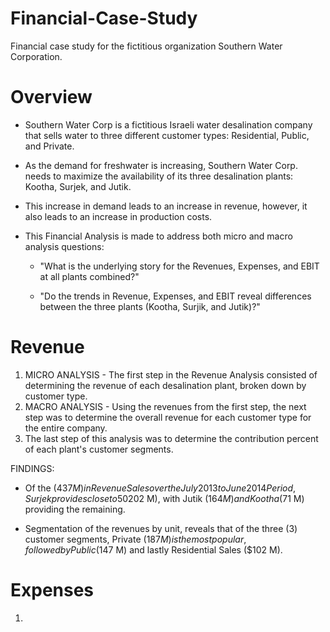 # Financial-Case-Study
Financial case study for the fictitious organization Southern Water Corporation. 
# Overview
- Southern Water Corp is a fictitious Israeli water desalination company that sells water to three different customer types: Residential, Public, and Private. 

- As the demand for freshwater is increasing, Southern Water Corp. needs to maximize the availability of its three desalination plants: Kootha, Surjek, and Jutik.

- This increase in demand leads to an increase in revenue, however, it also leads to an increase in production costs.

- This Financial Analysis is made to address both micro and macro analysis questions:

  * "What is the underlying story for the Revenues, Expenses, and EBIT at all plants combined?"

  * "Do the trends in Revenue, Expenses, and EBIT reveal differences between the three plants (Kootha, Surjik, and Jutik)?"

# Revenue
1. MICRO ANALYSIS - The first step in the Revenue Analysis consisted of determining the revenue of each desalination plant, broken down by customer type.
2. MACRO ANALYSIS - Using the revenues from the first step, the next step was to determine the overall revenue for each customer type for the entire company.
3. The last step of this analysis was to determine the contribution percent of each plant's customer segments.

FINDINGS:

- Of the ($437 M) in Revenue Sales over the July 2013 to June 2014 Period, Surjek provides close to 50% of Sales Volumes ($202 M), with Jutik ($164 M) and Kootha ($71 M) providing the remaining.

- Segmentation of the revenues by unit, reveals that of the three (3) customer segments, Private ($187 M) is the most popular, followed by Public ($147 M) and lastly Residential Sales ($102 M).

# Expenses
1. 
